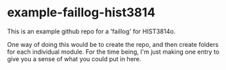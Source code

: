 # example-faillog-hist3814

This is an example github repo for a 'faillog' for HIST3814o.

One way of doing this would be to create the repo, and then create folders for each individual module. For the time being, I'm just making one entry to give you a sense of what you could put in here.
